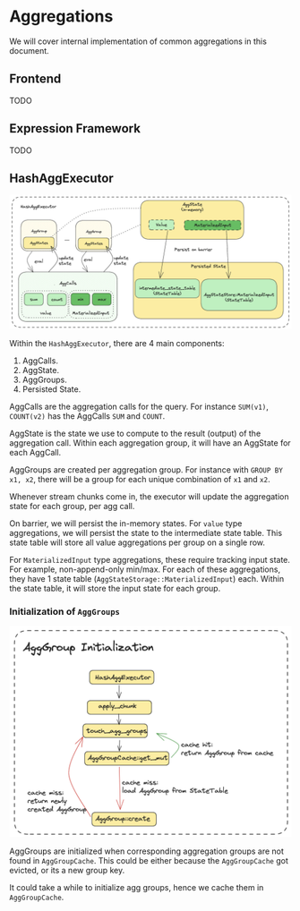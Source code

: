 # Aggregations

We will cover internal implementation of common aggregations in this document.


## Frontend

TODO

## Expression Framework

TODO

## HashAggExecutor

![aggregation components](./images/aggregation/agg-components.png)

Within the `HashAggExecutor`, there are 4 main components:
1. AggCalls.
2. AggState.
3. AggGroups.
4. Persisted State.

AggCalls are the aggregation calls for the query. For instance `SUM(v1)`, `COUNT(v2)` has the AggCalls `SUM` and `COUNT`.

AggState is the state we use to compute to the result (output) of the aggregation call.
Within each aggregation group, it will have an AggState for each AggCall.

AggGroups are created per aggregation group.
For instance with `GROUP BY x1, x2`, there will be a group for each unique combination of `x1` and `x2`.

Whenever stream chunks come in, the executor will update the aggregation state for each group, per agg call.

On barrier, we will persist the in-memory states.
For `value` type aggregations, we will persist the state to the intermediate state table.
This state table will store all value aggregations per group on a single row.

For `MaterializedInput` type aggregations, these require tracking input state. For example, non-append-only min/max.
For each of these aggregations, they have 1 state table (`AggStateStorage::MaterializedInput`) each. Within the state table, it will store the input state for each group.

### Initialization of `AggGroups`

![init-agg-group](./images/aggregation/init-agg-group.png)

AggGroups are initialized when corresponding aggregation groups are not found in `AggGroupCache`.
This could be either because the `AggGroupCache` got evicted,
or its a new group key.

It could take a while to initialize agg groups, hence we cache them in `AggGroupCache`.